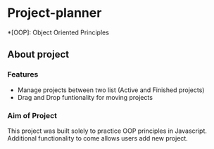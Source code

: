 # Project-planner
*[OOP]: Object Oriented Principles

## About project
### Features

+ Manage projects between two list (Active and Finished projects) 
+ Drag and Drop funtionality for moving projects 

### Aim of Project
This project was built solely to practice OOP principles in Javascript.
Additional functionality to come allows users add new project. 
